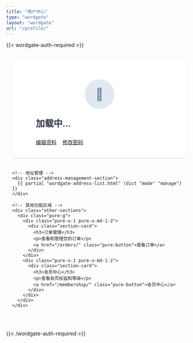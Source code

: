 ```yaml
---
title: "用户中心"
type: "wordgate"
layout: "wordgate"
url: "/profile/"
---
```


<div class="wordgate-container">
  <!-- 需要登录 -->
  {{< wordgate-auth-required >}}
  
  <div class="user-profile-page">
    <!-- 用户信息卡片 -->
    <div class="user-info-card">
      <div class="pure-g">
        <div class="pure-u-1 pure-u-md-1-3">
          <div class="user-avatar">
            <div class="avatar-placeholder">👤</div>
          </div>
        </div>
        <div class="pure-u-1 pure-u-md-2-3">
          <div class="user-details" x-data="userProfileData()" x-init="loadUserInfo()">
            <h2 class="user-name" x-text="user.nickname || 'User'">加载中...</h2>
            <p class="user-email" x-text="user.email || ''"></p>
            <div class="user-actions">
              <a href="/profile/edit" class="pure-button pure-button-primary">编辑资料</a>
              <a href="/profile/password" class="pure-button">修改密码</a>
            </div>
          </div>
        </div>
      </div>
    </div>
    
    <!-- 地址管理 -->
    <div class="address-management-section">
      {{ partial "wordgate-address-list.html" (dict "mode" "manage") }}
    </div>
    
    <!-- 其他功能区域 -->
    <div class="other-sections">
      <div class="pure-g">
        <div class="pure-u-1 pure-u-md-1-2">
          <div class="section-card">
            <h3>订单管理</h3>
            <p>查看和管理您的订单</p>
            <a href="/orders/" class="pure-button">查看订单</a>
          </div>
        </div>
        <div class="pure-u-1 pure-u-md-1-2">
          <div class="section-card">
            <h3>会员中心</h3>
            <p>查看会员权益和等级</p>
            <a href="/membership/" class="pure-button">会员中心</a>
          </div>
        </div>
      </div>
    </div>
  </div>
  
  {{< /wordgate-auth-required >}}
</div>

<script>
function userProfileData() {
  return {
    user: {},
    
    async loadUserInfo() {
      try {
        // 从本地存储获取用户信息
        this.user = $wg.user.getProfile();
        
        // 如果本地没有，尝试从服务器获取
        if (!this.user.id) {
          const {code, message, data} = await $wg.with('user').get_profile();
          this.user = data || {};
          $wg.user.setProfile(this.user);
        }
        
        console.log('[UserProfile] 用户信息:', this.user);
      } catch (error) {
        console.error('[UserProfile] 加载用户信息失败:', error);
      }
    }
  };
}
</script>

<style>
/* 用户中心页面样式 */
.user-profile-page {
  max-width: 1200px;
  margin: 0 auto;
  padding: 2rem 1rem;
}

.user-info-card {
  background: white;
  border-radius: 8px;
  box-shadow: 0 2px 4px rgba(0, 0, 0, 0.1);
  padding: 2rem;
  margin-bottom: 2rem;
}

.user-avatar {
  display: flex;
  justify-content: center;
  align-items: center;
  height: 120px;
}

.avatar-placeholder {
  width: 80px;
  height: 80px;
  background-color: #e2e8f0;
  border-radius: 50%;
  display: flex;
  align-items: center;
  justify-content: center;
  font-size: 2rem;
  color: #718096;
}

.user-details {
  padding-left: 2rem;
}

.user-name {
  margin: 0 0 0.5rem;
  color: #2d3748;
  font-size: 1.5rem;
  font-weight: 600;
}

.user-email {
  margin: 0 0 1.5rem;
  color: #718096;
  font-size: 1rem;
}

.user-actions {
  display: flex;
  gap: 1rem;
}

.address-management-section {
  margin-bottom: 2rem;
}

.other-sections {
  margin-top: 2rem;
}

.section-card {
  background: white;
  border-radius: 8px;
  box-shadow: 0 2px 4px rgba(0, 0, 0, 0.1);
  padding: 2rem;
  margin-bottom: 1rem;
  text-align: center;
}

.section-card h3 {
  margin: 0 0 1rem;
  color: #2d3748;
  font-size: 1.2rem;
  font-weight: 600;
}

.section-card p {
  margin: 0 0 1.5rem;
  color: #718096;
  line-height: 1.5;
}

/* 响应式设计 */
@media (max-width: 768px) {
  .user-profile-page {
    padding: 1rem 0.5rem;
  }
  
  .user-info-card {
    padding: 1.5rem;
  }
  
  .user-details {
    padding-left: 0;
    margin-top: 1rem;
    text-align: center;
  }
  
  .user-actions {
    justify-content: center;
    flex-wrap: wrap;
  }
  
  .section-card {
    padding: 1.5rem;
  }
}
</style> 